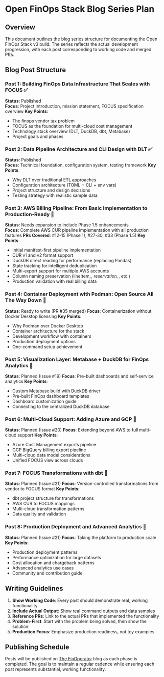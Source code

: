 # Open FinOps Stack Blog Series Plan

## Overview

This document outlines the blog series structure for documenting the Open FinOps Stack v3 build. The series reflects the actual development progression, with each post corresponding to working code and merged PRs.

## Blog Post Structure

### Post 1: Building FinOps Data Infrastructure That Scales with FOCUS ✅
**Status**: Published  
**Focus**: Project introduction, mission statement, FOCUS specification overview
**Key Points**:
- The finops vendor tax problem
- FOCUS as the foundation for multi-cloud cost management
- Technology stack overview (DLT, DuckDB, dbt, Metabase)
- Project goals and phases

### Post 2: Data Pipeline Architecture and CLI Design with DLT ✅
**Status**: Published  
**Focus**: Technical foundation, configuration system, testing framework
**Key Points**:
- Why DLT over traditional ETL approaches
- Configuration architecture (TOML + CLI + env vars)
- Project structure and design decisions
- Testing strategy with realistic sample data

### Post 3: AWS Billing Pipeline: From Basic Implementation to Production-Ready 🔄
**Status**: Needs expansion to include Phase 1.5 enhancements  
**Focus**: Complete AWS CUR pipeline implementation with all production features
**PRs Covered**: #12-15 (Phase 1), #27-30, #33 (Phase 1.5)
**Key Points**:
- Initial manifest-first pipeline implementation
- CUR v1 and v2 format support
- DuckDB direct reading for performance (replacing Pandas)
- State tracking for intelligent deduplication
- Multi-export support for multiple AWS accounts
- Column naming preservation (lineItem_*, reservation_*, etc.)
- Production validation with real billing data

### Post 4: Container Deployment with Podman: Open Source All The Way Down 📝
**Status**: Ready to write (PR #35 merged)
**Focus**: Containerization without Docker Desktop licensing
**Key Points**:
- Why Podman over Docker Desktop
- Container architecture for the stack
- Development workflow with containers
- Production deployment options
- One-command setup achievement

### Post 5: Visualization Layer: Metabase + DuckDB for FinOps Analytics 📝
**Status**: Planned (Issue #19)
**Focus**: Pre-built dashboards and self-service analytics
**Key Points**:
- Custom Metabase build with DuckDB driver
- Pre-built FinOps dashboard templates
- Dashboard customization guide
- Connecting to the centralized DuckDB database

### Post 6: Multi-Cloud Support: Adding Azure and GCP 📝
**Status**: Planned (Issue #20)
**Focus**: Extending beyond AWS to full multi-cloud support
**Key Points**:
- Azure Cost Management exports pipeline
- GCP BigQuery billing export pipeline
- Multi-cloud data model considerations
- Unified FOCUS view across clouds

### Post 7: FOCUS Transformations with dbt 📝
**Status**: Planned (Issue #21)
**Focus**: Version-controlled transformations from vendor to FOCUS format
**Key Points**:
- dbt project structure for transformations
- AWS CUR to FOCUS mappings
- Multi-cloud transformation patterns
- Data quality and validation

### Post 8: Production Deployment and Advanced Analytics 📝
**Status**: Planned (Issue #21)
**Focus**: Taking the platform to production scale
**Key Points**:
- Production deployment patterns
- Performance optimization for large datasets
- Cost allocation and chargeback patterns
- Advanced analytics use cases
- Community and contribution guide

## Writing Guidelines

1. **Show Working Code**: Every post should demonstrate real, working functionality
2. **Include Actual Output**: Show real command outputs and data samples
3. **Reference PRs**: Link to the actual PRs that implemented the functionality
4. **Problem-First**: Start with the problem being solved, then show the solution
5. **Production Focus**: Emphasize production readiness, not toy examples

## Publishing Schedule

Posts will be published on [The FinOperator](https://www.thefinoperator.com/) blog as each phase is completed. The goal is to maintain a regular cadence while ensuring each post represents substantial, working functionality.
